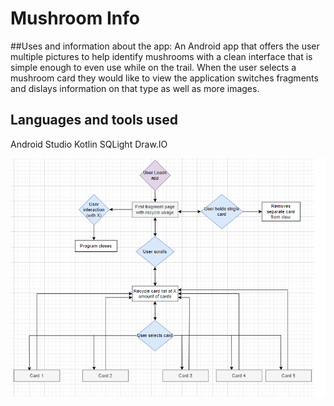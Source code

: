# Mushroom Info

##Uses and information about the app:
An Android app that offers the user multiple pictures to help identify mushrooms with a clean interface that is simple enough to even use while on the trail. 
When the user selects a mushroom card they would like to view the application switches fragments and dislays information on that type as well as more images.


## Languages and tools used
Android Studio
Kotlin
SQLight
Draw.IO




![image](https://github.com/AshleyJM-k/MushInfo/blob/main/MushInfo%20docs/Flowchart.png?raw=true)
